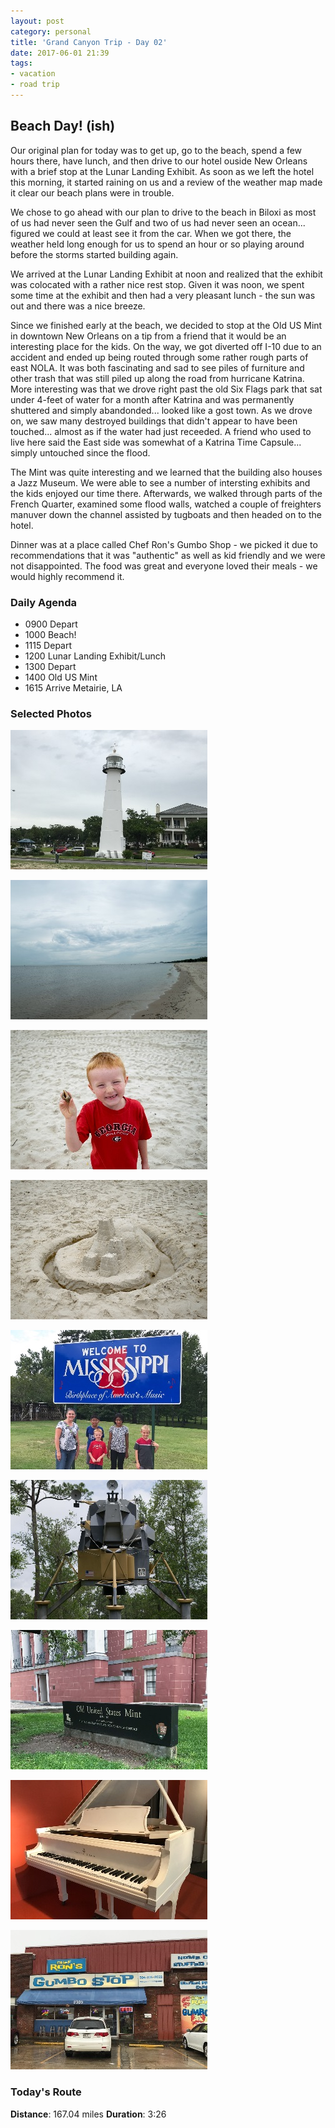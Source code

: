 ```yaml
---
layout: post
category: personal
title: 'Grand Canyon Trip - Day 02'
date: 2017-06-01 21:39
tags:
- vacation
- road trip
---
```


## Beach Day! (ish)
Our original plan for today was to get up, go to the beach, spend a few hours there, have lunch, and then drive to our hotel ouside New Orleans with a brief stop at the Lunar Landing Exhibit. As soon as we left the hotel this morning, it started raining on us and a review of the weather map made it clear our beach plans were in trouble. 


We chose to go ahead with our plan to drive to the beach in Biloxi as most of us had never seen the Gulf and two of us had never seen an ocean... figured we could at least see it from the car. When we got there, the weather held long enough for us to spend an hour or so playing around before the storms started building again. 


We arrived at the Lunar Landing Exhibit at noon and realized that the exhibit was colocated with a rather nice rest stop. Given it was noon, we spent some time at the exhibit and then had a very pleasant lunch - the sun was out and there was a nice breeze.


Since we finished early at the beach, we decided to stop at the Old US Mint in downtown New Orleans on a tip from a friend that it would be an interesting place for the kids. On the way, we got diverted off I-10 due to an accident and ended up being routed through some rather rough parts of east NOLA. It was both fascinating and sad to see piles of furniture and other trash that was still piled up along the road from hurricane Katrina. More interesting was that we drove right past the old Six Flags park that sat under 4-feet of water for a month after Katrina and was permanently shuttered and simply abandonded... looked like a gost town. As we drove on, we saw many destroyed buildings that didn't appear to have been touched... almost as if the water had just receeded. A friend who used to live here said the East side was somewhat of a Katrina Time Capsule... simply untouched since the flood.


The Mint was quite interesting and we learned that the building also houses a Jazz Museum. We were able to see a number of intersting exhibits and the kids enjoyed our time there. Afterwards, we walked through parts of the French Quarter, examined some flood walls, watched a couple of freighters manuver down the channel assisted by tugboats and then headed on to the hotel. 


Dinner was at a place called Chef Ron's Gumbo Shop - we picked it due to recommendations that it was "authentic" as well as kid friendly and we were not disappointed. The food was great and everyone loved their meals - we would highly recommend it.


### Daily Agenda
- 0900 Depart
- 1000 Beach!
- 1115 Depart
- 1200 Lunar Landing Exhibit/Lunch
- 1300 Depart
- 1400 Old US Mint
- 1615 Arrive Metairie, LA

### Selected Photos
<div>

<a class="example-image-link" href="/images/IMG_0463.jpg" data-lightbox="daily-1" data-title="Biloxi Lighthouse - First Cast Iron lighthouse in the South."><img class="example-image lb_image" src="/images/IMG_0463_thumb.jpg" alt="image-1" /></a>

<a class="example-image-link" href="/images/DSC_0013.jpg" data-lightbox="daily-1" data-title="A bit overcast, but we had the beach to ourselves"><img class="example-image lb_image_right" src="/images/DSC_0013_thumb.jpg" alt="image-1" /></a>

<a class="example-image-link" href="/images/DSC_0018.jpg" data-lightbox="daily-1" data-title="This guy kept catching crabs and watching them squirm"><img class="example-image lb_image" src="/images/DSC_0018_thumb.jpg" alt="image-1" /></a>

<a class="example-image-link" href="/images/DSC_0020.jpg" data-lightbox="daily-1" data-title="Dad learned how to build a sand castle"><img class="example-image lb_image_right" src="/images/DSC_0020_thumb.jpg" alt="image-1" /></a>

<a class="example-image-link" href="/images/IMG_0470.jpg" data-lightbox="daily-1" data-title="First time to Mississippi for most of us"><img class="example-image lb_image" src="/images/IMG_0470_thumb.jpg" alt="image-1" /></a>

<a class="example-image-link" href="/images/DSC_0042.jpg" data-lightbox="daily-1" data-title="Lunar Lander test platform used for training"><img class="example-image lb_image_right" src="/images/DSC_0042_thumb.jpg" alt="image-1" /></a>

<a class="example-image-link" href="/images/IMG_0476.jpg" data-lightbox="daily-1" data-title="Old US Mint in New Orleans"><img class="example-image lb_image" src="/images/IMG_0476_thumb.jpg" alt="image-1" /></a>

<a class="example-image-link" href="/images/IMG_0481.jpg" data-lightbox="daily-1" data-title="Fats Domino's Piano... runied during Huricane Katrina"><img class="example-image lb_image_right" src="/images/IMG_0481_thumb.jpg" alt="image-1" /></a>

<a class="example-image-link" href="/images/IMG_0490.jpg" data-lightbox="daily-1" data-title="Amazing NOLA food at Chef Ron's Gumbo Shop"><img class="example-image lb_image" src="/images/IMG_0490_thumb.jpg" alt="image-1" /></a>

</div>


### Today's Route
__Distance__: 167.04 miles __Duration__: 3:26

<div id="map"></div>
<script>
    var stops = [
        {name: 'SpringHill Suites', lat: 30.6816292, lon: -88.131592},
        {name: 'Biloxi Beach', lat: 30.394054, lon: -88.901379},
        {name: 'Lunar Lander Exhibit', lat: 30.313457, lon: -89.600074},
        {name: 'Old US Mint', lat: 29.961821, lon: -90.057811},
        {name: 'Sleep Inn and Suites', lat: 30.0009959, lon: -90.1886205},
    ];

    var route_points = [
        {lat: 30.6872064807, lng: -88.1275137607},
        {lat: 30.6841589045, lng: -88.12725191},
        {lat: 30.6763587892, lng: -88.1273980904},
        {lat: 30.6684593484, lng: -88.1273552589},
        {lat: 30.660696784, lng: -88.1262578163},
        {lat: 30.6529799011, lng: -88.1230323762},
        {lat: 30.6454367749, lng: -88.1196786091},
        {lat: 30.6370676123, lng: -88.1186820846},
        {lat: 30.6292335503, lng: -88.1202620734},
        {lat: 30.6180463918, lng: -88.1363603566},
        {lat: 30.6116903108, lng: -88.1426187046},
        {lat: 30.6050246023, lng: -88.1484648306},
        {lat: 30.5977612641, lng: -88.1532654818},
        {lat: 30.5903500691, lng: -88.1577686593},
        {lat: 30.5842220597, lng: -88.1644081324},
        {lat: 30.5797886197, lng: -88.1730315182},
        {lat: 30.5751002021, lng: -88.1813620403},
        {lat: 30.5695973989, lng: -88.189068865},
        {lat: 30.5640323181, lng: -88.1966624502},
        {lat: 30.5584434327, lng: -88.2042814326},
        {lat: 30.5529365223, lng: -88.2120021712},
        {lat: 30.5475830007, lng: -88.2198380772},
        {lat: 30.5429913942, lng: -88.2282756362},
        {lat: 30.5387518276, lng: -88.2369519956},
        {lat: 30.5344817508, lng: -88.2456257567},
        {lat: 30.530219553, lng: -88.2542969193},
        {lat: 30.5254538544, lng: -88.2626340631},
        {lat: 30.520555554, lng: -88.2708598115},
        {lat: 30.5158475228, lng: -88.279237859},
        {lat: 30.5113437586, lng: -88.2877134718},
        {lat: 30.5074688885, lng: -88.2966267876},
        {lat: 30.5037333257, lng: -88.3056423627},
        {lat: 30.5006748531, lng: -88.3149507176},
        {lat: 30.4986148328, lng: -88.3246626612},
        {lat: 30.4966945387, lng: -88.3343873452},
        {lat: 30.4947669525, lng: -88.3441199083},
        {lat: 30.4927931819, lng: -88.3538264874},
        {lat: 30.4899185244, lng: -88.3632330783},
        {lat: 30.4862310737, lng: -88.3722484019},
        {lat: 30.4825301282, lng: -88.3812400047},
        {lat: 30.4787653964, lng: -88.3902484551},
        {lat: 30.4750396404, lng: -88.3991860785},
        {lat: 30.4716186505, lng: -88.4072974976},
        {lat: 30.4678701796, lng: -88.4162783716},
        {lat: 30.4641146678, lng: -88.4252774343},
        {lat: 30.461210506, lng: -88.4346311353},
        {lat: 30.4599566571, lng: -88.4444944561},
        {lat: 30.458726529, lng: -88.4543752111},
        {lat: 30.4578946251, lng: -88.4642714728},
        {lat: 30.4574197065, lng: -88.474224899},
        {lat: 30.4569597915, lng: -88.4841920715},
        {lat: 30.4562403727, lng: -88.4941083658},
        {lat: 30.4529245757, lng: -88.5032754857},
        {lat: 30.4490885977, lng: -88.5121970996},
        {lat: 30.4452110454, lng: -88.5211103316},
        {lat: 30.4414863791, lng: -88.5300922953},
        {lat: 30.4399094079, lng: -88.5398792569},
        {lat: 30.4386387952, lng: -88.5497604311},
        {lat: 30.4383855779, lng: -88.5596818384},
        {lat: 30.4383233003, lng: -88.5696944408},
        {lat: 30.438264627, lng: -88.5793274269},
        {lat: 30.4381821491, lng: -88.5886807926},
        {lat: 30.4381174408, lng: -88.5986518208},
        {lat: 30.4380378127, lng: -88.6085937638},
        {lat: 30.4379528202, lng: -88.6186162569},
        {lat: 30.4378367309, lng: -88.6285394244},
        {lat: 30.4369570501, lng: -88.6384859774},
        {lat: 30.4359638784, lng: -88.6481234059},
        {lat: 30.4361709952, lng: -88.6564437859},
        {lat: 30.4425787926, lng: -88.658672031},
        {lat: 30.4468924552, lng: -88.6641322542},
        {lat: 30.4516193457, lng: -88.6695109215},
        {lat: 30.4575511348, lng: -88.6738517415},
        {lat: 30.4621900152, lng: -88.6795791797},
        {lat: 30.4662410729, lng: -88.6862670165},
        {lat: 30.4711650219, lng: -88.6917689815},
        {lat: 30.4761646595, lng: -88.6966298148},
        {lat: 30.4810092319, lng: -88.7013995368},
        {lat: 30.486518573, lng: -88.7068276573},
        {lat: 30.483407462, lng: -88.71159981},
        {lat: 30.4775187559, lng: -88.7148655672},
        {lat: 30.4712818656, lng: -88.7180477567},
        {lat: 30.4647262115, lng: -88.7193389889},
        {lat: 30.457869228, lng: -88.7189045548},
        {lat: 30.4518057592, lng: -88.7185560353},
        {lat: 30.4446237255, lng: -88.7178983912},
        {lat: 30.4388374463, lng: -88.7186257727},
        {lat: 30.4400296882, lng: -88.7245199271},
        {lat: 30.4362844024, lng: -88.7310628407},
        {lat: 30.4319619387, lng: -88.7364466209},
        {lat: 30.4279315844, lng: -88.742073141},
        {lat: 30.425784979, lng: -88.7490272708},
        {lat: 30.4235886689, lng: -88.7551354989},
        {lat: 30.4214155767, lng: -88.7610553019},
        {lat: 30.4187321942, lng: -88.7683498207},
        {lat: 30.4162001051, lng: -88.7750958279},
        {lat: 30.4126731679, lng: -88.7817321159},
        {lat: 30.4140841775, lng: -88.7904145103},
        {lat: 30.415375242, lng: -88.7985265162},
        {lat: 30.4164092336, lng: -88.8053939771},
        {lat: 30.4163524881, lng: -88.8145492785},
        {lat: 30.416176971, lng: -88.8225907926},
        {lat: 30.4160081595, lng: -88.8324604835},
        {lat: 30.4130832106, lng: -88.8386065979},
        {lat: 30.4072473943, lng: -88.8440275099},
        {lat: 30.4013658129, lng: -88.849393269},
        {lat: 30.3952392284, lng: -88.8550686557},
        {lat: 30.3924513236, lng: -88.8614135049},
        {lat: 30.3927332908, lng: -88.8709203433},
        {lat: 30.3934227023, lng: -88.8816302363},
        {lat: 30.3935822938, lng: -88.890688559},
        {lat: 30.394496927, lng: -88.8994736318},
        {lat: 30.393869793, lng: -88.8941602595},
        {lat: 30.4005994555, lng: -88.8948516827},
        {lat: 30.408158591, lng: -88.8941036817},
        {lat: 30.4157903977, lng: -88.8939901907},
        {lat: 30.4229899496, lng: -88.8943825476},
        {lat: 30.4304694571, lng: -88.8947429694},
        {lat: 30.437865397, lng: -88.8947891537},
        {lat: 30.4451516178, lng: -88.8948639203},
        {lat: 30.4519351758, lng: -88.8954627234},
        {lat: 30.4534616042, lng: -88.8969442248},
        {lat: 30.4508715961, lng: -88.9048272371},
        {lat: 30.448400192, lng: -88.9124375023},
        {lat: 30.4474501871, lng: -88.9216132555},
        {lat: 30.4487000965, lng: -88.9311541244},
        {lat: 30.4521605652, lng: -88.940244047},
        {lat: 30.4569283593, lng: -88.9487298857},
        {lat: 30.4605364334, lng: -88.9577529207},
        {lat: 30.460745478, lng: -88.9677740727},
        {lat: 30.4603926837, lng: -88.9778064564},
        {lat: 30.4564129561, lng: -88.9866084605},
        {lat: 30.45130888, lng: -88.9947214723},
        {lat: 30.4492730834, lng: -89.0044664405},
        {lat: 30.4477997124, lng: -89.0144409891},
        {lat: 30.4458713718, lng: -89.0241934173},
        {lat: 30.4440413509, lng: -89.0340231266},
        {lat: 30.4425642081, lng: -89.0439080726},
        {lat: 30.4410941899, lng: -89.0538003948},
        {lat: 30.4396116827, lng: -89.0637082234},
        {lat: 30.4380989168, lng: -89.0736143757},
        {lat: 30.4355953261, lng: -89.0832016803},
        {lat: 30.4330306314, lng: -89.092802396},
        {lat: 30.4306906555, lng: -89.101576237},
        {lat: 30.4282726441, lng: -89.1110984981},
        {lat: 30.4258781858, lng: -89.1207661852},
        {lat: 30.4243606422, lng: -89.1306231357},
        {lat: 30.4242867976, lng: -89.1406849399},
        {lat: 30.4223525058, lng: -89.1504588258},
        {lat: 30.4202053975, lng: -89.1601851862},
        {lat: 30.4180817585, lng: -89.1699180845},
        {lat: 30.4172699712, lng: -89.1798774619},
        {lat: 30.4171866551, lng: -89.1898990329},
        {lat: 30.4164162744, lng: -89.1998903453},
        {lat: 30.4129605833, lng: -89.2090799287},
        {lat: 30.4094818421, lng: -89.2182836775},
        {lat: 30.4060384724, lng: -89.2275169306},
        {lat: 30.4037277494, lng: -89.2371510062},
        {lat: 30.4034569301, lng: -89.2471683025},
        {lat: 30.4034285154, lng: -89.2572211381},
        {lat: 30.4037947208, lng: -89.267246481},
        {lat: 30.4040428251, lng: -89.2772447504},
        {lat: 30.4026492499, lng: -89.2871427722},
        {lat: 30.4012144357, lng: -89.2970595695},
        {lat: 30.3988639824, lng: -89.3066804856},
        {lat: 30.3940655943, lng: -89.3150503188},
        {lat: 30.3894017357, lng: -89.3235130236},
        {lat: 30.3863740247, lng: -89.3329478614},
        {lat: 30.3834479023, lng: -89.3423279654},
        {lat: 30.3805698082, lng: -89.3517923076},
        {lat: 30.3776219767, lng: -89.361231504},
        {lat: 30.3747135401, lng: -89.3706778251},
        {lat: 30.3717989847, lng: -89.3801637925},
        {lat: 30.3688795678, lng: -89.3896062579},
        {lat: 30.365916146, lng: -89.3990293611},
        {lat: 30.3629782889, lng: -89.4085249677},
        {lat: 30.3601813316, lng: -89.417967014},
        {lat: 30.3574436344, lng: -89.4267403521},
        {lat: 30.3545446694, lng: -89.436238138},
        {lat: 30.3516358975, lng: -89.4456933439},
        {lat: 30.3487969469, lng: -89.4551853463},
        {lat: 30.3463760018, lng: -89.4648278039},
        {lat: 30.3439304139, lng: -89.4744454511},
        {lat: 30.3415213712, lng: -89.4840863161},
        {lat: 30.3391461074, lng: -89.4937563501},
        {lat: 30.3367332928, lng: -89.5034038369},
        {lat: 30.3343082406, lng: -89.5130433608},
        {lat: 30.3319093399, lng: -89.5226953737},
        {lat: 30.3324335441, lng: -89.5325767156},
        {lat: 30.3330569062, lng: -89.5424715523},
        {lat: 30.3302756231, lng: -89.5519855153},
        {lat: 30.3273791727, lng: -89.561457485},
        {lat: 30.3244603425, lng: -89.5709261857},
        {lat: 30.3216610383, lng: -89.5801471174},
        {lat: 30.3189404402, lng: -89.5890398137},
        {lat: 30.3171296138, lng: -89.5970228221},
        {lat: 30.3142955247, lng: -89.5963581372},
        {lat: 30.3116028383, lng: -89.5960504375},
        {lat: 30.3115225397, lng: -89.5986905694},
        {lat: 30.3119447362, lng: -89.5933380537},
        {lat: 30.3167533502, lng: -89.5987660903},
        {lat: 30.3138947021, lng: -89.6057400852},
        {lat: 30.3111149278, lng: -89.6147538163},
        {lat: 30.3081768192, lng: -89.6239033341},
        {lat: 30.3053276427, lng: -89.6334204823},
        {lat: 30.3032102901, lng: -89.6426251531},
        {lat: 30.3010860644, lng: -89.6522944327},
        {lat: 30.2989548817, lng: -89.6619026922},
        {lat: 30.2971459832, lng: -89.6712362766},
        {lat: 30.2971133776, lng: -89.6810507309},
        {lat: 30.2974822652, lng: -89.6908733994},
        {lat: 30.297825085, lng: -89.7004557587},
        {lat: 30.298255831, lng: -89.709899649},
        {lat: 30.3002466168, lng: -89.7193305474},
        {lat: 30.3028369602, lng: -89.7287056223},
        {lat: 30.3045875207, lng: -89.7382376902},
        {lat: 30.2989202645, lng: -89.7444941103},
        {lat: 30.2908480726, lng: -89.7474846896},
        {lat: 30.2828224003, lng: -89.7505032644},
        {lat: 30.2747954708, lng: -89.7534855455},
        {lat: 30.2668378595, lng: -89.7564600315},
        {lat: 30.2587822638, lng: -89.7594708111},
        {lat: 30.250769835, lng: -89.7624613903},
        {lat: 30.2429059334, lng: -89.7654138319},
        {lat: 30.2354739513, lng: -89.7697369661},
        {lat: 30.2292192075, lng: -89.7758845892},
        {lat: 30.2231094707, lng: -89.782361621},
        {lat: 30.2168672159, lng: -89.7889653873},
        {lat: 30.2101022657, lng: -89.7952110786},
        {lat: 30.2039970551, lng: -89.8013207316},
        {lat: 30.1977857295, lng: -89.8078851029},
        {lat: 30.1917078439, lng: -89.8143131845},
        {lat: 30.1854209974, lng: -89.8209610395},
        {lat: 30.1792281121, lng: -89.8275182024},
        {lat: 30.172773879, lng: -89.8343274929},
        {lat: 30.1662425324, lng: -89.8412211053},
        {lat: 30.1598224137, lng: -89.8480110336},
        {lat: 30.1540117431, lng: -89.854995003},
        {lat: 30.1478096377, lng: -89.8613932449},
        {lat: 30.1411336195, lng: -89.8668296635},
        {lat: 30.1344692521, lng: -89.8721775692},
        {lat: 30.1274835225, lng: -89.8777823802},
        {lat: 30.1207994577, lng: -89.8835821543},
        {lat: 30.1145158801, lng: -89.8892027233},
        {lat: 30.107881017, lng: -89.8951092828},
        {lat: 30.101301726, lng: -89.9009753577},
        {lat: 30.0947185792, lng: -89.9068378285},
        {lat: 30.0881074369, lng: -89.9127347488},
        {lat: 30.0814705621, lng: -89.9186473433},
        {lat: 30.0790408161, lng: -89.9252456613},
        {lat: 30.0743564218, lng: -89.9200310279},
        {lat: 30.0686921831, lng: -89.9230433162},
        {lat: 30.0632563513, lng: -89.9278009683},
        {lat: 30.0563189853, lng: -89.9309215508},
        {lat: 30.0492211897, lng: -89.9305695947},
        {lat: 30.0443596859, lng: -89.9379215296},
        {lat: 30.05095331, lng: -89.9387196545},
        {lat: 30.0580830406, lng: -89.9382628407},
        {lat: 30.058189407, lng: -89.9429340754},
        {lat: 30.0540360063, lng: -89.9490265455},
        {lat: 30.0505930558, lng: -89.9544999283},
        {lat: 30.0467936229, lng: -89.9604582042},
        {lat: 30.0426406413, lng: -89.9669951666},
        {lat: 30.038676085, lng: -89.9733007886},
        {lat: 30.0355806481, lng: -89.9800352287},
        {lat: 30.032332493, lng: -89.9880637508},
        {lat: 30.0295901857, lng: -89.9948012922},
        {lat: 30.0277050119, lng: -90.0023444183},
        {lat: 30.0263305474, lng: -90.010303203},
        {lat: 30.0214032456, lng: -90.0141794141},
        {lat: 30.0145647023, lng: -90.0135113765},
        {lat: 30.0080478564, lng: -90.014732033},
        {lat: 30.0059520453, lng: -90.0216923654},
        {lat: 30.003981879, lng: -90.0302285794},
        {lat: 30.0024862122, lng: -90.0372067653},
        {lat: 29.9987180438, lng: -90.0433986448},
        {lat: 29.9939764012, lng: -90.0478579849},
        {lat: 29.9886538927, lng: -90.0524295587},
        {lat: 29.9832932465, lng: -90.054623438},
        {lat: 29.9792846013, lng: -90.0595281925},
        {lat: 29.9744866323, lng: -90.0644974038},
        {lat: 29.9694362842, lng: -90.0637357403},
        {lat: 29.964466989, lng: -90.0616231654},
        {lat: 29.9659841135, lng: -90.056560412},
        {lat: 29.9723878875, lng: -90.0570256915},
        {lat: 29.9791447911, lng: -90.0575571042},
        {lat: 29.9861373939, lng: -90.0582061149},
        {lat: 29.9916479923, lng: -90.060043931},
        {lat: 29.9909557309, lng: -90.0681027956},
        {lat: 29.992540665, lng: -90.0756508671},
        {lat: 29.992958419, lng: -90.0833387487},
        {lat: 29.9936779216, lng: -90.0914159697},
        {lat: 29.9947690777, lng: -90.0995756686},
        {lat: 29.995293282, lng: -90.1077229623},
        {lat: 29.995806003, lng: -90.1156835072},
        {lat: 29.996273797, lng: -90.1232089475},
        {lat: 29.9966475461, lng: -90.1309762895},
        {lat: 29.9969981611, lng: -90.1385927573},
        {lat: 29.9974201061, lng: -90.1485112309},
        {lat: 29.9977186695, lng: -90.1564108394},
        {lat: 29.9980587233, lng: -90.1641081087},
        {lat: 29.9985003658, lng: -90.1719124988},
        {lat: 29.9996921886, lng: -90.1817337424},
        {lat: 30.002151439, lng: -90.1853736676}
    ];

    function initMap() {
        var mid_point =  {lat: 30.394509, lng: -88.898188};

        var map = new google.maps.Map(document.getElementById('map'), {
            zoom: 8,
            center: mid_point, 
            fullscreenControl: true
        });

        for (var i = 0; i < stops.length; i++) {
          var latLng = new google.maps.LatLng(stops[i].lat, stops[i].lon);
          var marker = new google.maps.Marker({
            position: latLng,
            map: map,
            title: stops[i].name
          });
        }

        var routePath = new google.maps.Polyline({
          path: route_points,
          geodesic: true,
          strokeColor: '#FF0000',
          strokeOpacity: 1.0,
          strokeWeight: 4
        });

        routePath.setMap(map);

    }
</script>
<script async defer src="https://maps.googleapis.com/maps/api/js?key=AIzaSyCgUYlm-BQOCLSc66tIMVe3DUSXwxpAjDw&callback=initMap">
</script>
